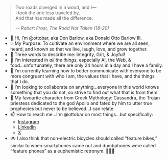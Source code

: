 > Two roads diverged in a wood, and I—<br>
> I took the one less traveled by,<br>
> And that has made all the difference.<br>
> 
> -- <cite>Robert Frost, _The Road Not Taken_ (18-20)</cite>

- 👋 Hi, I’m @ottobar, aka Don Barlow, aka Donald Otto Barlow III.
- 💡 My Purpose: To cultivate an environment where we are all seen, heard, and known so that we live, laugh, love, and grow together.
- 🤩 Three words to describe me: Integrity, Grit, & Joyful!
- 👀 I’m interested in _all the things_, especially AI, the Web, & food...unfortunately, there are only 24 hours in a day and I have a family.
- 🌱 I’m currently learning how to better communicate with everyone to be more congruent with who I am, the values that I have, and the things that I do.
- 💞️ I’m looking to collaborate on anything...everyone in this world knows something that you do not, so strive to find out what that is from them.
- 🏺 My favourite character from Greek Mythology: Cassandra, the Trojan priestess dedicated to the god Apollo and fated by him to utter true prophecies but never to be believed...I can relate. 
- 📫 How to reach me...I'm @ottobar on most things...but specifically:
  - [Instagram](https://www.instagram.com/ottobar/)
  - [LinkedIn](https://www.linkedin.com/in/ottobar/)
  - [X](https://x.com/ottobar/)
- 🚲 I also think that non-electric bicycles should called “feature bikes,” similar to when smartphones came out and dumbphones were called “feature phones” as a euphemistic retronym. 🤷🏻‍♂️
